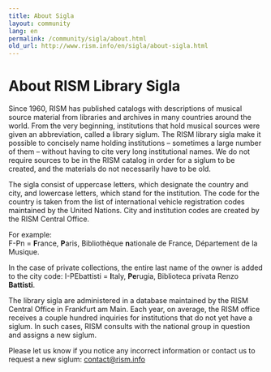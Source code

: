 ```yaml
---
title: About Sigla
layout: community
lang: en
permalink: /community/sigla/about.html
old_url: http://www.rism.info/en/sigla/about-sigla.html
---
```


# About RISM Library Sigla

Since 1960, RISM has published catalogs with descriptions of musical source material from libraries and archives in many countries around the world. From the very beginning, institutions that hold musical sources were given an abbreviation, called a library siglum. The RISM library sigla make it possible to concisely name holding institutions – sometimes a large number of them – without having to cite very long institutional names. We do not require sources to be in the RISM catalog in order for a siglum to be created, and the materials do not necessarily have to be old.

The sigla consist of uppercase letters, which designate the country and city, and lowercase letters, which stand for the institution. The code for the country is taken from the list of international vehicle registration codes maintained by the United Nations. City and institution codes are created by the RISM Central Office.

For example:\
F-Pn = **F**rance, **P**aris, Bibliothèque **n**ationale de France, Département de la Musique.

In the case of private collections, the entire last name of the owner is added to the city code:
I-PEbattisti = **I**taly, **Pe**rugia, Biblioteca privata Renzo **Battisti**.

The library sigla are administered in a database maintained by the RISM Central Office in Frankfurt am Main. Each year, on average, the RISM office receives a couple hundred inquiries for institutions that do not yet have a siglum. In such cases, RISM consults with the national group in question and assigns a new siglum.

Please let us know if you notice any incorrect information or contact us to request a new siglum: [contact@rism.info](mailto:contact@rism.info)
